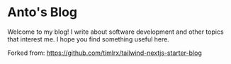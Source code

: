 # Anto's Blog

Welcome to my blog! I write about software development and other topics that interest me. I hope you find something useful here.

Forked from: <https://github.com/timlrx/tailwind-nextjs-starter-blog>
